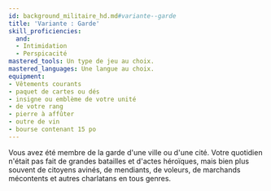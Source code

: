 ```yaml
---
id: background_militaire_hd.md#variante--garde
title: 'Variante : Garde'
skill_proficiencies:
  and:
  - Intimidation
  - Perspicacité
mastered_tools: Un type de jeu au choix.
mastered_languages: Une langue au choix.
equipment:
- Vêtements courants
- paquet de cartes ou dés
- insigne ou emblème de votre unité
- de votre rang
- pierre à affûter
- outre de vin
- bourse contenant 15 po
---
```


Vous avez été membre de la garde d'une ville ou d'une cité. Votre quotidien n'était pas fait de grandes batailles et d'actes héroïques, mais bien plus souvent de citoyens avinés, de mendiants, de voleurs, de marchands mécontents et autres charlatans en tous genres.

